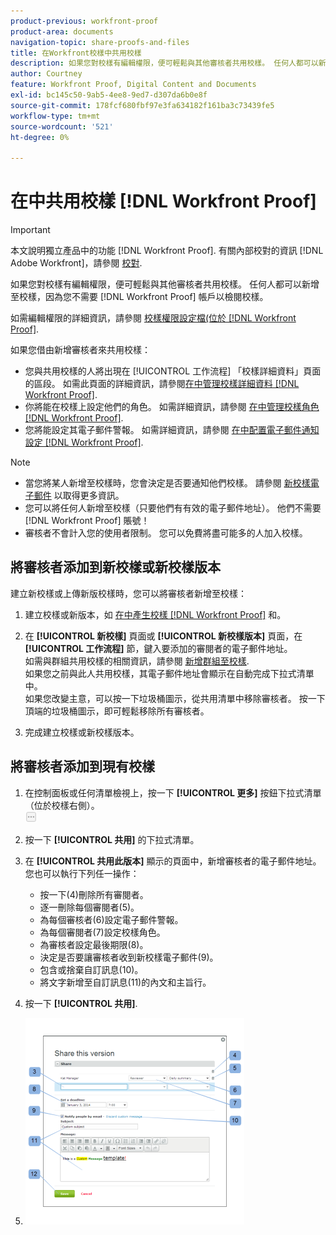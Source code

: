 ```yaml
---
product-previous: workfront-proof
product-area: documents
navigation-topic: share-proofs-and-files
title: 在Workfront校樣中共用校樣
description: 如果您對校樣有編輯權限，便可輕鬆與其他審核者共用校樣。 任何人都可以新增至校樣，因為您不需要 [!DNL Workfront Proof] 帳戶以檢閱校樣。
author: Courtney
feature: Workfront Proof, Digital Content and Documents
exl-id: bc145c50-9ab5-4ee8-9ed7-d307da6b0e8f
source-git-commit: 178fcf680fbf97e3fa634182f161ba3c73439fe5
workflow-type: tm+mt
source-wordcount: '521'
ht-degree: 0%

---
```


# 在中共用校樣 [!DNL Workfront Proof]

>[!IMPORTANT]
>
>本文說明獨立產品中的功能 [!DNL Workfront Proof]. 有關內部校對的資訊 [!DNL Adobe Workfront]，請參閱 [校對](../../../review-and-approve-work/proofing/proofing.md).

如果您對校樣有編輯權限，便可輕鬆與其他審核者共用校樣。 任何人都可以新增至校樣，因為您不需要 [!DNL Workfront Proof] 帳戶以檢閱校樣。

如需編輯權限的詳細資訊，請參閱 [校樣權限設定檔(位於 [!DNL Workfront Proof]](../../../workfront-proof/wp-acct-admin/account-settings/proof-perm-profiles-in-wp.md).

如果您借由新增審核者來共用校樣：

* 您與共用校樣的人將出現在 [!UICONTROL 工作流程] 「校樣詳細資料」頁面的區段。 如需此頁面的詳細資訊，請參閱[在中管理校樣詳細資料 [!DNL Workfront Proof]](../../../workfront-proof/wp-work-proofsfiles/manage-your-work/manage-proof-details.md).
* 你將能在校樣上設定他們的角色。 如需詳細資訊，請參閱 [在中管理校樣角色 [!DNL Workfront Proof]](../../../workfront-proof/wp-work-proofsfiles/share-proofs-and-files/manage-proof-roles.md).
* 您將能設定其電子郵件警報。 如需詳細資訊，請參閱 [在中配置電子郵件通知設定 [!DNL Workfront Proof]](../../../workfront-proof/wp-emailsntfctns/email-alerts/config-email-notification-settings-wp.md).

>[!NOTE]
>
>* 當您將某人新增至校樣時，您會決定是否要通知他們校樣。 請參閱 [新校樣電子郵件](../../../workfront-proof/wp-emailsntfctns/proof-notifications-and-reminders/new-proof-email.md) 以取得更多資訊。
>* 您可以將任何人新增至校樣（只要他們有有效的電子郵件地址）。 他們不需要 [!DNL Workfront Proof] 賬號！
>* 審核者不會計入您的使用者限制。 您可以免費將盡可能多的人加入校樣。
>




## 將審核者添加到新校樣或新校樣版本

建立新校樣或上傳新版校樣時，您可以將審核者新增至校樣：

1. 建立校樣或新版本，如 [在中產生校樣 [!DNL Workfront Proof]](../../../workfront-proof/wp-work-proofsfiles/create-proofs-and-files/generate-proofs.md) 和。
1. 在 **[!UICONTROL 新校樣]** 頁面或 **[!UICONTROL 新校樣版本]** 頁面，在 **[!UICONTROL 工作流程]** 節，鍵入要添加的審閱者的電子郵件地址。\
   如需與群組共用校樣的相關資訊，請參閱 [新增群組至校樣](../../../workfront-proof/wp-mnguserscontacts/groups/add-groups.md).\
   如果您之前與此人共用校樣，其電子郵件地址會顯示在自動完成下拉式清單中。\
   如果您改變主意，可以按一下垃圾桶圖示，從共用清單中移除審核者。 按一下頂端的垃圾桶圖示，即可輕鬆移除所有審核者。

1. 完成建立校樣或新校樣版本。

## 將審核者添加到現有校樣

1. 在控制面板或任何清單檢視上，按一下 **[!UICONTROL 更多]** 按鈕下拉式清單（位於校樣右側）。\
   ![](assets/more-button-small.png)

1. 按一下 **[!UICONTROL 共用]** 的下拉式清單。
1. 在 **[!UICONTROL 共用此版本]** 顯示的頁面中，新增審核者的電子郵件地址。\
   您也可以執行下列任一操作：

   * 按一下(4)刪除所有審閱者。
   * 逐一刪除每個審閱者(5)。
   * 為每個審核者(6)設定電子郵件警報。
   * 為每個審閱者(7)設定校樣角色。
   * 為審核者設定最後期限(8)。
   * 決定是否要讓審核者收到新校樣電子郵件(9)。
   * 包含或捨棄自訂訊息(10)。
   * 將文字新增至自訂訊息(11)的內文和主旨行。

1. 按一下 **[!UICONTROL 共用]**.
1. ![Share_this_version_page.png](assets/share-this-version-page-350x330.png)

